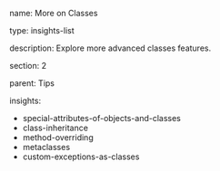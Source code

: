 name: More on Classes

type: insights-list

description: Explore more advanced classes features.

section: 2

parent: Tips

insights:
  - special-attributes-of-objects-and-classes
  - class-inheritance
  - method-overriding
  - metaclasses
  - custom-exceptions-as-classes
